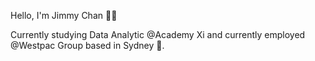 Hello, I'm Jimmy Chan 👋🏻

Currently studying Data Analytic @Academy Xi and currently employed @Westpac Group based in Sydney 🏡.

<!---
jimmyC86/jimmyC86 is a ✨ special ✨ repository because its `README.md` (this file) appears on your GitHub profile.
You can click the Preview link to take a look at your changes.
--->
